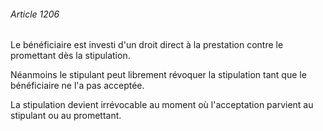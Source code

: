 ###### Article 1206

Le bénéficiaire est investi d'un droit direct à la prestation contre le promettant dès la stipulation.

Néanmoins le stipulant peut librement révoquer la stipulation tant que le bénéficiaire ne l'a pas acceptée.

La stipulation devient irrévocable au moment où l'acceptation parvient au stipulant ou au promettant.

